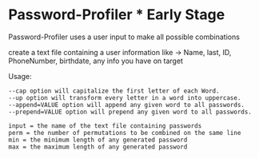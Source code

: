 # Password-Profiler * Early Stage

Password-Profiler uses a user input to make all possible combinations

create a text file containing a user information like -> Name, last, ID, PhoneNumber, birthdate, any info you have on target

Usage: 

    --cap option will capitalize the first letter of each Word.
    --up option will transform every letter in a word into uppercase.
    --append=VALUE option will append any given word to all passwords.
    --prepend=VALUE option will prepend any given word to all passwords.

    input = the name of the text file containing passwords
    perm = the number of permutations to be combined on the same line
    min = the minimum length of any generated password
    max = the maximum length of any generated password